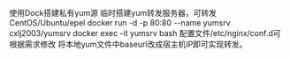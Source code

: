 使用Dock搭建私有yum源
临时搭建yum转发服务器，可转发CentOS/Ubuntu/epel 
docker run -d -p 80:80 --name yumsrv cxlj2003/yumsrv 
docker exec -it yumsrv bash 配置文件/etc/nginx/conf.d可根据需求修改 将本地yum文件中baseurl改成宿主机IP即可实现转发。

